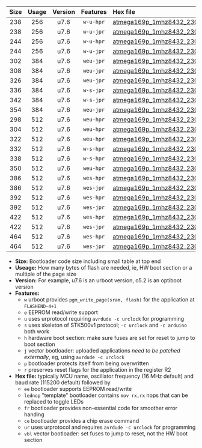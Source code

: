 |Size|Usage|Version|Features|Hex file|
|:-:|:-:|:-:|:-:|:--|
|238|256|u7.6|`w-u-hpr`|[atmega169p_1mhz8432_230400bps_ur.hex](https://raw.githubusercontent.com/stefanrueger/urboot/main//atmega169p_1mhz8432_230400bps_ur.hex)|
|238|256|u7.6|`w-u-jpr`|[atmega169p_1mhz8432_230400bps_ur_vbl.hex](https://raw.githubusercontent.com/stefanrueger/urboot/main//atmega169p_1mhz8432_230400bps_ur_vbl.hex)|
|244|256|u7.6|`w-u-hpr`|[atmega169p_1mhz8432_230400bps_lednop_ur.hex](https://raw.githubusercontent.com/stefanrueger/urboot/main//atmega169p_1mhz8432_230400bps_lednop_ur.hex)|
|244|256|u7.6|`w-u-jpr`|[atmega169p_1mhz8432_230400bps_lednop_ur_vbl.hex](https://raw.githubusercontent.com/stefanrueger/urboot/main//atmega169p_1mhz8432_230400bps_lednop_ur_vbl.hex)|
|302|384|u7.6|`weu-jpr`|[atmega169p_1mhz8432_230400bps_ee_ur_vbl.hex](https://raw.githubusercontent.com/stefanrueger/urboot/main//atmega169p_1mhz8432_230400bps_ee_ur_vbl.hex)|
|308|384|u7.6|`weu-jpr`|[atmega169p_1mhz8432_230400bps_ee_lednop_ur_vbl.hex](https://raw.githubusercontent.com/stefanrueger/urboot/main//atmega169p_1mhz8432_230400bps_ee_lednop_ur_vbl.hex)|
|326|384|u7.6|`weu-jpr`|[atmega169p_1mhz8432_230400bps_ee_lednop_fr_ur_vbl.hex](https://raw.githubusercontent.com/stefanrueger/urboot/main//atmega169p_1mhz8432_230400bps_ee_lednop_fr_ur_vbl.hex)|
|336|384|u7.6|`w-s-jpr`|[atmega169p_1mhz8432_230400bps_vbl.hex](https://raw.githubusercontent.com/stefanrueger/urboot/main//atmega169p_1mhz8432_230400bps_vbl.hex)|
|342|384|u7.6|`w-s-jpr`|[atmega169p_1mhz8432_230400bps_lednop_vbl.hex](https://raw.githubusercontent.com/stefanrueger/urboot/main//atmega169p_1mhz8432_230400bps_lednop_vbl.hex)|
|354|384|u7.6|`weu-jpr`|[atmega169p_1mhz8432_230400bps_ee_lednop_fr_ce_ur_vbl.hex](https://raw.githubusercontent.com/stefanrueger/urboot/main//atmega169p_1mhz8432_230400bps_ee_lednop_fr_ce_ur_vbl.hex)|
|298|512|u7.6|`weu-hpr`|[atmega169p_1mhz8432_230400bps_ee_ur.hex](https://raw.githubusercontent.com/stefanrueger/urboot/main//atmega169p_1mhz8432_230400bps_ee_ur.hex)|
|304|512|u7.6|`weu-hpr`|[atmega169p_1mhz8432_230400bps_ee_lednop_ur.hex](https://raw.githubusercontent.com/stefanrueger/urboot/main//atmega169p_1mhz8432_230400bps_ee_lednop_ur.hex)|
|322|512|u7.6|`weu-hpr`|[atmega169p_1mhz8432_230400bps_ee_lednop_fr_ur.hex](https://raw.githubusercontent.com/stefanrueger/urboot/main//atmega169p_1mhz8432_230400bps_ee_lednop_fr_ur.hex)|
|332|512|u7.6|`w-s-hpr`|[atmega169p_1mhz8432_230400bps.hex](https://raw.githubusercontent.com/stefanrueger/urboot/main//atmega169p_1mhz8432_230400bps.hex)|
|338|512|u7.6|`w-s-hpr`|[atmega169p_1mhz8432_230400bps_lednop.hex](https://raw.githubusercontent.com/stefanrueger/urboot/main//atmega169p_1mhz8432_230400bps_lednop.hex)|
|350|512|u7.6|`weu-hpr`|[atmega169p_1mhz8432_230400bps_ee_lednop_fr_ce_ur.hex](https://raw.githubusercontent.com/stefanrueger/urboot/main//atmega169p_1mhz8432_230400bps_ee_lednop_fr_ce_ur.hex)|
|386|512|u7.6|`wes-hpr`|[atmega169p_1mhz8432_230400bps_ee.hex](https://raw.githubusercontent.com/stefanrueger/urboot/main//atmega169p_1mhz8432_230400bps_ee.hex)|
|386|512|u7.6|`wes-jpr`|[atmega169p_1mhz8432_230400bps_ee_vbl.hex](https://raw.githubusercontent.com/stefanrueger/urboot/main//atmega169p_1mhz8432_230400bps_ee_vbl.hex)|
|392|512|u7.6|`wes-hpr`|[atmega169p_1mhz8432_230400bps_ee_lednop.hex](https://raw.githubusercontent.com/stefanrueger/urboot/main//atmega169p_1mhz8432_230400bps_ee_lednop.hex)|
|392|512|u7.6|`wes-jpr`|[atmega169p_1mhz8432_230400bps_ee_lednop_vbl.hex](https://raw.githubusercontent.com/stefanrueger/urboot/main//atmega169p_1mhz8432_230400bps_ee_lednop_vbl.hex)|
|422|512|u7.6|`wes-hpr`|[atmega169p_1mhz8432_230400bps_ee_lednop_fr.hex](https://raw.githubusercontent.com/stefanrueger/urboot/main//atmega169p_1mhz8432_230400bps_ee_lednop_fr.hex)|
|422|512|u7.6|`wes-jpr`|[atmega169p_1mhz8432_230400bps_ee_lednop_fr_vbl.hex](https://raw.githubusercontent.com/stefanrueger/urboot/main//atmega169p_1mhz8432_230400bps_ee_lednop_fr_vbl.hex)|
|464|512|u7.6|`wes-hpr`|[atmega169p_1mhz8432_230400bps_ee_lednop_fr_ce.hex](https://raw.githubusercontent.com/stefanrueger/urboot/main//atmega169p_1mhz8432_230400bps_ee_lednop_fr_ce.hex)|
|464|512|u7.6|`wes-jpr`|[atmega169p_1mhz8432_230400bps_ee_lednop_fr_ce_vbl.hex](https://raw.githubusercontent.com/stefanrueger/urboot/main//atmega169p_1mhz8432_230400bps_ee_lednop_fr_ce_vbl.hex)|

- **Size:** Bootloader code size including small table at top end
- **Useage:** How many bytes of flash are needed, ie, HW boot section or a multiple of the page size
- **Version:** For example, u7.6 is an urboot version, o5.2 is an optiboot version
- **Features:**
  + `w` urboot provides `pgm_write_page(sram, flash)` for the application at `FLASHEND-4+1`
  + `e` EEPROM read/write support
  + `u` uses urprotocol requiring `avrdude -c urclock` for programming
  + `s` uses skeleton of STK500v1 protocol; `-c urclock` and `-c arduino` both work
  + `h` hardware boot section: make sure fuses are set for reset to jump to boot section
  + `j` vector bootloader: uploaded applications *need to be patched externally*, eg, using `avrdude -c urclock`
  + `p` bootloader protects itself from being overwritten
  + `r` preserves reset flags for the application in the register R2
- **Hex file:** typically MCU name, oscillator frequency (16 MHz default) and baud rate (115200 default) followed by
  + `ee` bootloader supports EEPROM read/write
  + `lednop` "template" bootloader contains `mov rx,rx` nops that can be replaced to toggle LEDs
  + `fr` bootloader provides non-essential code for smoother error handing
  + `ce` bootloader provides a chip erase command
  + `ur` uses urprotocol and requires `avrdude -c urclock` for programming
  + `vbl` vector bootloader: set fuses to jump to reset, not the HW boot section
